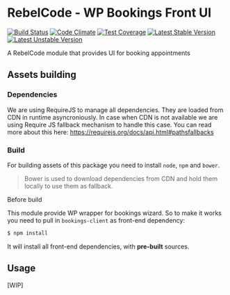 # RebelCode - WP Bookings Front UI

[![Build Status](https://travis-ci.org/RebelCode/rcmod-wp-bookings-front-ui.svg?branch=develop)](https://travis-ci.org/rebelcode/rcmod-wp-bookings-front-ui)
[![Code Climate](https://codeclimate.com/github/RebelCode/rcmod-wp-bookings-front-ui/badges/gpa.svg)](https://codeclimate.com/github/RebelCode/rcmod-wp-bookings-front-ui)
[![Test Coverage](https://codeclimate.com/github/RebelCode/rcmod-wp-bookings-front-ui/badges/coverage.svg)](https://codeclimate.com/github/RebelCode/rcmod-wp-bookings-front-ui/coverage)
[![Latest Stable Version](https://poser.pugx.org/rebelcode/rcmod-wp-bookings-front-ui/version)](https://packagist.org/packages/rebelcode/rcmod-wp-bookings-front-ui)
[![Latest Unstable Version](https://poser.pugx.org/rebelcode/rcmod-wp-bookings-front-ui/v/unstable)](https://packagist.org/packages/rebelcode/rcmod-wp-bookings-front-ui)

A RebelCode module that provides UI for booking appointments

[Dhii]: https://github.com/Dhii/dhii

## Assets building

### Dependencies

We are using RequireJS to manage all dependencies. They are loaded from CDN in runtime asyncroniously. In case when CDN is not available we are using Require JS fallback mechanism to handle this case. You can read more about this here: https://requirejs.org/docs/api.html#pathsfallbacks

### Build

For building assets of this package you need to install `node`, `npm` and `bower`.
> Bower is used to download dependencies from CDN and hold them locally to use them as fallback.

Before build

This module provide WP wrapper for bookings wizard. So to make it works you need to pull in `bookings-client` as front-end dependency:
```bash
$ npm install
```
It will install all front-end dependencies, with **pre-built** sources.

## Usage
[WIP]